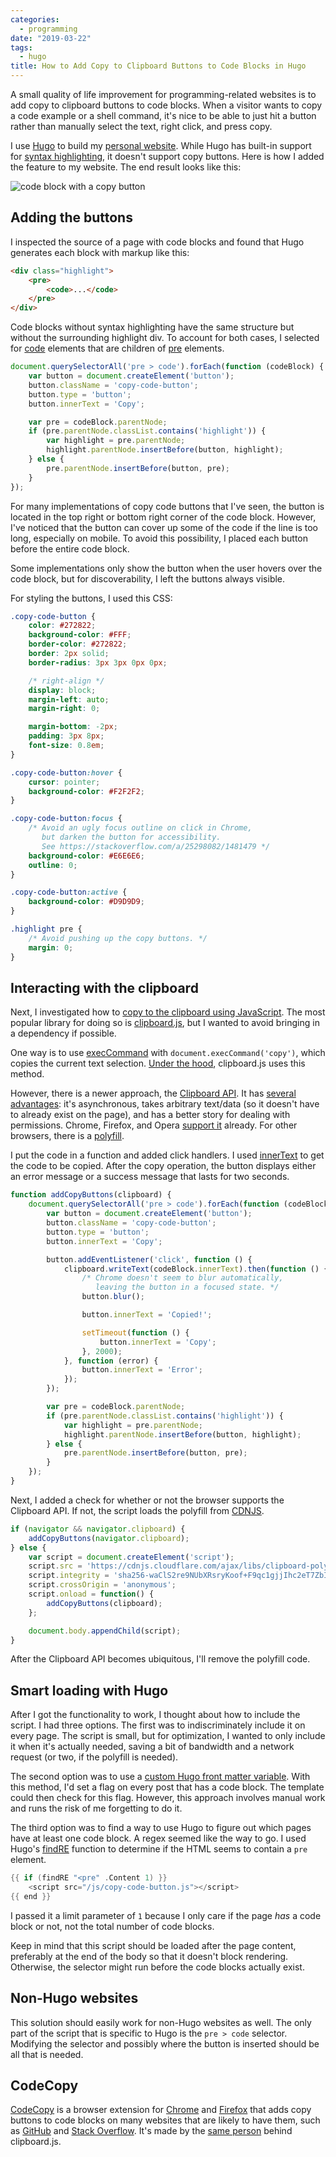 ```yaml
---
categories:
  - programming
date: "2019-03-22"
tags:
  - hugo
title: How to Add Copy to Clipboard Buttons to Code Blocks in Hugo
---
```


A small quality of life improvement for programming-related websites is to add
copy to clipboard buttons to code blocks. When a visitor wants to copy a code
example or a shell command, it's nice to be able to just hit a button rather
than manually select the text, right click, and press copy.

I use [Hugo](https://gohugo.io/) to build my [personal
website](https://www.dannyguo.com/). While Hugo has built-in support for [syntax
highlighting](https://gohugo.io/content-management/syntax-highlighting/), it
doesn't support copy buttons. Here is how I added the feature to my website. The
end result looks like this:

![code block with a copy button](https://i.imgur.com/8SBpdIT.png)

## Adding the buttons

I inspected the source of a page with code blocks and found that Hugo generates
each block with markup like this:

```html
<div class="highlight">
    <pre>
        <code>...</code>
    </pre>
</div>
```

Code blocks without syntax highlighting have the same structure but without the
surrounding highlight div. To account for both cases, I selected for
[code](https://developer.mozilla.org/en-US/docs/Web/HTML/Element/code) elements
that are children of
[pre](https://developer.mozilla.org/en-US/docs/Web/HTML/Element/pre) elements.

```js
document.querySelectorAll('pre > code').forEach(function (codeBlock) {
    var button = document.createElement('button');
    button.className = 'copy-code-button';
    button.type = 'button';
    button.innerText = 'Copy';

    var pre = codeBlock.parentNode;
    if (pre.parentNode.classList.contains('highlight')) {
        var highlight = pre.parentNode;
        highlight.parentNode.insertBefore(button, highlight);
    } else {
        pre.parentNode.insertBefore(button, pre);
    }
});
```

For many implementations of copy code buttons that I've seen, the button is
located in the top right or bottom right corner of the code block. However, I've
noticed that the button can cover up some of the code if the line is too long,
especially on mobile. To avoid this possibility, I placed each button before the
entire code block.

Some implementations only show the button when the user hovers over the code
block, but for discoverability, I left the buttons always visible.

For styling the buttons, I used this CSS:

```css
.copy-code-button {
    color: #272822;
    background-color: #FFF;
    border-color: #272822;
    border: 2px solid;
    border-radius: 3px 3px 0px 0px;

    /* right-align */
    display: block;
    margin-left: auto;
    margin-right: 0;

    margin-bottom: -2px;
    padding: 3px 8px;
    font-size: 0.8em;
}

.copy-code-button:hover {
    cursor: pointer;
    background-color: #F2F2F2;
}

.copy-code-button:focus {
    /* Avoid an ugly focus outline on click in Chrome,
       but darken the button for accessibility.
       See https://stackoverflow.com/a/25298082/1481479 */
    background-color: #E6E6E6;
    outline: 0;
}

.copy-code-button:active {
    background-color: #D9D9D9;
}

.highlight pre {
    /* Avoid pushing up the copy buttons. */
    margin: 0;
}
```

## Interacting with the clipboard

Next, I investigated how to [copy to the clipboard using
JavaScript](https://stackoverflow.com/q/400212/1481479). The most popular
library for doing so is [clipboard.js](https://clipboardjs.com/), but I wanted
to avoid bringing in a dependency if possible.

One way is to use
[execCommand](https://developer.mozilla.org/en-US/docs/Web/API/Document/execCommand)
with `document.execCommand('copy')`, which copies the current text selection.
[Under the hood](https://github.com/zenorocha/clipboard.js), clipboard.js uses
this method.

However, there is a newer approach, the [Clipboard
API](https://developer.mozilla.org/en-US/docs/Web/API/Clipboard_API). It has
[several
advantages](https://developers.google.com/web/updates/2018/03/clipboardapi):
it's asynchronous, takes arbitrary text/data (so it doesn't have to already
exist on the page), and has a better story for dealing with permissions.
Chrome, Firefox, and Opera [support
it](https://developer.mozilla.org/en-US/docs/Web/API/Clipboard_API#Browser_compatibility)
already. For other browsers, there is a
[polyfill](https://github.com/lgarron/clipboard-polyfill).

I put the code in a function and added click handlers. I used
[innerText](https://developer.mozilla.org/en-US/docs/Web/API/HTMLElement/innerText)
to get the code to be copied. After the copy operation, the button displays
either an error message or a success message that lasts for two seconds.

```js {hl_lines=[1,"8-22",32]}
function addCopyButtons(clipboard) {
    document.querySelectorAll('pre > code').forEach(function (codeBlock) {
        var button = document.createElement('button');
        button.className = 'copy-code-button';
        button.type = 'button';
        button.innerText = 'Copy';

        button.addEventListener('click', function () {
            clipboard.writeText(codeBlock.innerText).then(function () {
                /* Chrome doesn't seem to blur automatically,
                   leaving the button in a focused state. */
                button.blur();

                button.innerText = 'Copied!';

                setTimeout(function () {
                    button.innerText = 'Copy';
                }, 2000);
            }, function (error) {
                button.innerText = 'Error';
            });
        });

        var pre = codeBlock.parentNode;
        if (pre.parentNode.classList.contains('highlight')) {
            var highlight = pre.parentNode;
            highlight.parentNode.insertBefore(button, highlight);
        } else {
            pre.parentNode.insertBefore(button, pre);
        }
    });
}
```

Next, I added a check for whether or not the browser supports the Clipboard API.
If not, the script loads the polyfill from
[CDNJS](https://cdnjs.com/libraries/clipboard-polyfill).

```js
if (navigator && navigator.clipboard) {
    addCopyButtons(navigator.clipboard);
} else {
    var script = document.createElement('script');
    script.src = 'https://cdnjs.cloudflare.com/ajax/libs/clipboard-polyfill/2.7.0/clipboard-polyfill.promise.js';
    script.integrity = 'sha256-waClS2re9NUbXRsryKoof+F9qc1gjjIhc2eT7ZbIv94=';
    script.crossOrigin = 'anonymous';
    script.onload = function() {
        addCopyButtons(clipboard);
    };

    document.body.appendChild(script);
}
```

After the Clipboard API becomes ubiquitous, I'll remove the polyfill code.

## Smart loading with Hugo

After I got the functionality to work, I thought about how to include the
script. I had three options. The first was to indiscriminately include it on
every page. The script is small, but for optimization, I wanted to only include
it when it's actually needed, saving a bit of bandwidth and a network request
(or two, if the polyfill is needed).

The second option was to use a [custom Hugo front matter
variable](https://gohugo.io/content-management/front-matter/#user-defined).
With this method, I'd set a flag on every post that has a code block.  The
template could then check for this flag. However, this approach involves manual
work and runs the risk of me forgetting to do it.

The third option was to find a way to use Hugo to figure out which pages have at
least one code block. A regex seemed like the way to go. I used Hugo's
[findRE](https://gohugo.io/functions/findre/) function to determine if the
HTML seems to contain a `pre` element.

```go html template
{{ if (findRE "<pre" .Content 1) }}
    <script src="/js/copy-code-button.js"></script>
{{ end }}
```

I passed it a limit parameter of `1` because I only care if the page *has* a code
block or not, not the total number of code blocks.

Keep in mind that this script should be loaded after the page content,
preferably at the end of the body so that it doesn't block rendering. Otherwise,
the selector might run before the code blocks actually exist.

## Non-Hugo websites

This solution should easily work for non-Hugo websites as well. The only part of
the script that is specific to Hugo is the `pre > code` selector. Modifying the
selector and possibly where the button is inserted should be all that is needed.

## CodeCopy

[CodeCopy](https://github.com/zenorocha/codecopy) is a browser extension for
[Chrome](https://chrome.google.com/webstore/detail/codecopy/fkbfebkcoelajmhanocgppanfoojcdmg)
and [Firefox](https://addons.mozilla.org/en-US/firefox/addon/codecopy/) that
adds copy buttons to code blocks on many websites that are likely to have them,
such as [GitHub](https://github.com/) and [Stack
Overflow](https://stackoverflow.com/). It's made by the [same
person](https://zenorocha.com/) behind clipboard.js.
